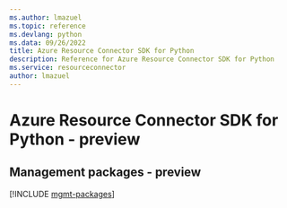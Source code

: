 ```yaml
---
ms.author: lmazuel
ms.topic: reference
ms.devlang: python
ms.data: 09/26/2022
title: Azure Resource Connector SDK for Python
description: Reference for Azure Resource Connector SDK for Python
ms.service: resourceconnector
author: lmazuel
---
```

# Azure Resource Connector SDK for Python - preview

## Management packages - preview
[!INCLUDE [mgmt-packages](resource-connector-mgmt-index.md)]